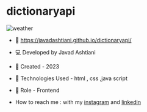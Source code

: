 # dictionaryapi
![weather](https://github.com/javadashtiani/weatherappapi/assets/134012615/ed8e9963-5223-4663-80fb-a98258bdf58c)
- 🔗 https://javadashtiani.github.io/dictionaryapi/
- 💻 Developed by Javad Ashtiani
- 📆 Created - 2023
- 🔧 Technologies Used - html , css ,java script
- 🧑‍ Role - Frontend

- How to reach me : with my [instagram](https://www.instagram.com/javadashtiani_web/) and [linkedin](https://www.linkedin.com/in/javadashtiani/)
